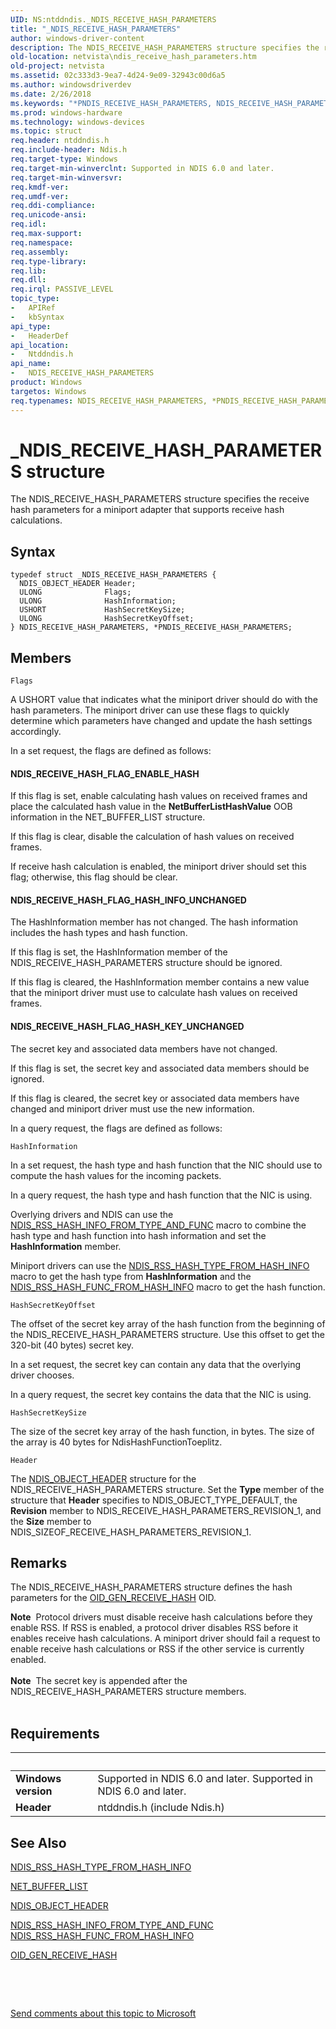 ```yaml
---
UID: NS:ntddndis._NDIS_RECEIVE_HASH_PARAMETERS
title: "_NDIS_RECEIVE_HASH_PARAMETERS"
author: windows-driver-content
description: The NDIS_RECEIVE_HASH_PARAMETERS structure specifies the receive hash parameters for a miniport adapter that supports receive hash calculations.
old-location: netvista\ndis_receive_hash_parameters.htm
old-project: netvista
ms.assetid: 02c333d3-9ea7-4d24-9e09-32943c00d6a5
ms.author: windowsdriverdev
ms.date: 2/26/2018
ms.keywords: "*PNDIS_RECEIVE_HASH_PARAMETERS, NDIS_RECEIVE_HASH_PARAMETERS, NDIS_RECEIVE_HASH_PARAMETERS structure [Network Drivers Starting with Windows Vista], PNDIS_RECEIVE_HASH_PARAMETERS, PNDIS_RECEIVE_HASH_PARAMETERS structure pointer [Network Drivers Starting with Windows Vista], _NDIS_RECEIVE_HASH_PARAMETERS, netvista.ndis_receive_hash_parameters, ntddndis/NDIS_RECEIVE_HASH_PARAMETERS, ntddndis/PNDIS_RECEIVE_HASH_PARAMETERS, receive_scaling_structures_ref_80a59146-35c0-44f9-9001-142356cdccdf.xml"
ms.prod: windows-hardware
ms.technology: windows-devices
ms.topic: struct
req.header: ntddndis.h
req.include-header: Ndis.h
req.target-type: Windows
req.target-min-winverclnt: Supported in NDIS 6.0 and later.
req.target-min-winversvr: 
req.kmdf-ver: 
req.umdf-ver: 
req.ddi-compliance: 
req.unicode-ansi: 
req.idl: 
req.max-support: 
req.namespace: 
req.assembly: 
req.type-library: 
req.lib: 
req.dll: 
req.irql: PASSIVE_LEVEL
topic_type:
-	APIRef
-	kbSyntax
api_type:
-	HeaderDef
api_location:
-	Ntddndis.h
api_name:
-	NDIS_RECEIVE_HASH_PARAMETERS
product: Windows
targetos: Windows
req.typenames: NDIS_RECEIVE_HASH_PARAMETERS, *PNDIS_RECEIVE_HASH_PARAMETERS
---
```


# _NDIS_RECEIVE_HASH_PARAMETERS structure
The NDIS_RECEIVE_HASH_PARAMETERS structure specifies the receive hash parameters for a miniport
  adapter that supports receive hash calculations.

## Syntax
````
typedef struct _NDIS_RECEIVE_HASH_PARAMETERS {
  NDIS_OBJECT_HEADER Header;
  ULONG              Flags;
  ULONG              HashInformation;
  USHORT             HashSecretKeySize;
  ULONG              HashSecretKeyOffset;
} NDIS_RECEIVE_HASH_PARAMETERS, *PNDIS_RECEIVE_HASH_PARAMETERS;
````

## Members


`Flags`

A USHORT value that indicates what the miniport driver should do with the hash parameters. The
     miniport driver can use these flags to quickly determine which parameters have changed and update the
     hash settings accordingly. 
     

In a set request, the flags are defined as follows:





#### NDIS_RECEIVE_HASH_FLAG_ENABLE_HASH

If this flag is set, enable calculating hash values on received frames and place the calculated
        hash value in the <b>NetBufferListHashValue</b> OOB information in the NET_BUFFER_LIST structure.

If this flag is clear, disable the calculation of hash values on received frames.

If receive hash calculation is enabled, the miniport driver should set this flag; otherwise, this
        flag should be clear.



#### NDIS_RECEIVE_HASH_FLAG_HASH_INFO_UNCHANGED

The HashInformation member has not changed. The hash information includes the hash types and hash
        function.

If this flag is set, the HashInformation member of the NDIS_RECEIVE_HASH_PARAMETERS structure
        should be ignored.

If this flag is cleared, the HashInformation member contains a new value that the miniport driver
        must use to calculate hash values on received frames.



#### NDIS_RECEIVE_HASH_FLAG_HASH_KEY_UNCHANGED

The secret key and associated data members have not changed.

If this flag is set, the secret key and associated data members should be ignored.

If this flag is cleared, the secret key or associated data members have changed and miniport
        driver must use the new information.

In a query request, the flags are defined as follows:

`HashInformation`

In a set request, the hash type and hash function that the NIC should use to compute the hash
     values for the incoming packets.
     

In a query request, the hash type and hash function that the NIC is using.

Overlying drivers and NDIS can use the 
     <a href="https://msdn.microsoft.com/en-us/library/windows/hardware/ff567266">
     NDIS_RSS_HASH_INFO_FROM_TYPE_AND_FUNC</a> macro to combine the hash type and hash function into hash
     information and set the 
     <b>HashInformation</b> member.

Miniport drivers can use the 
     <a href="https://msdn.microsoft.com/en-us/library/windows/hardware/ff567266">
     NDIS_RSS_HASH_TYPE_FROM_HASH_INFO</a> macro to get the hash type from 
     <b>HashInformation</b> and the 
     <a href="https://msdn.microsoft.com/en-us/library/windows/hardware/ff567266">
     NDIS_RSS_HASH_FUNC_FROM_HASH_INFO</a> macro to get the hash function.

`HashSecretKeyOffset`

The offset of the secret key array of the hash function from the beginning of the
     NDIS_RECEIVE_HASH_PARAMETERS structure. Use this offset to get the 320-bit (40 bytes) secret key. 
     

In a set request, the secret key can contain any data that the overlying driver chooses.

In a query request, the secret key contains the data that the NIC is using.

`HashSecretKeySize`

The size of the secret key array of the hash function, in bytes. The size of the array is 40 bytes for NdisHashFunctionToeplitz.

`Header`

The 
     <a href="..\ntddndis\ns-ntddndis-_ndis_object_header.md">NDIS_OBJECT_HEADER</a> structure for the
     NDIS_RECEIVE_HASH_PARAMETERS structure. Set the 
     <b>Type</b> member of the structure that 
     <b>Header</b> specifies to NDIS_OBJECT_TYPE_DEFAULT, the 
     <b>Revision</b> member to NDIS_RECEIVE_HASH_PARAMETERS_REVISION_1, and the 
     <b>Size</b> member to NDIS_SIZEOF_RECEIVE_HASH_PARAMETERS_REVISION_1.

## Remarks
The NDIS_RECEIVE_HASH_PARAMETERS structure defines the hash parameters for the 
    <a href="https://msdn.microsoft.com/library/windows/hardware/ff569635">OID_GEN_RECEIVE_HASH</a> OID.

<div class="alert"><b>Note</b>  Protocol drivers must disable receive hash calculations before they enable RSS. If
    RSS is enabled, a protocol driver disables RSS before it enables receive hash calculations. A miniport
    driver should fail a request to enable receive hash calculations or RSS if the other service is currently
    enabled.</div>
<div> </div>
<div class="alert"><b>Note</b>  The secret key is appended after the NDIS_RECEIVE_HASH_PARAMETERS structure
    members.</div>
<div> </div>

## Requirements
| &nbsp; | &nbsp; |
| ---- |:---- |
| **Windows version** | Supported in NDIS 6.0 and later. Supported in NDIS 6.0 and later. |
| **Header** | ntddndis.h (include Ndis.h) |

## See Also

<a href="https://msdn.microsoft.com/en-us/library/windows/hardware/ff567266">
   NDIS_RSS_HASH_TYPE_FROM_HASH_INFO</a>



<a href="..\ndis\ns-ndis-_net_buffer_list.md">NET_BUFFER_LIST</a>



<a href="..\ntddndis\ns-ntddndis-_ndis_object_header.md">NDIS_OBJECT_HEADER</a>



<a href="https://msdn.microsoft.com/en-us/library/windows/hardware/ff567266">
   NDIS_RSS_HASH_INFO_FROM_TYPE_AND_FUNC</a>



<a href="https://msdn.microsoft.com/en-us/library/windows/hardware/ff567266">
   NDIS_RSS_HASH_FUNC_FROM_HASH_INFO</a>



<a href="https://msdn.microsoft.com/library/windows/hardware/ff569635">OID_GEN_RECEIVE_HASH</a>



 

 

<a href="mailto:wsddocfb@microsoft.com?subject=Documentation%20feedback [netvista\netvista]:%20NDIS_RECEIVE_HASH_PARAMETERS structure%20 RELEASE:%20(2/26/2018)&amp;body=%0A%0APRIVACY STATEMENT%0A%0AWe use your feedback to improve the documentation. We don't use your email address for any other purpose, and we'll remove your email address from our system after the issue that you're reporting is fixed. While we're working to fix this issue, we might send you an email message to ask for more info. Later, we might also send you an email message to let you know that we've addressed your feedback.%0A%0AFor more info about Microsoft's privacy policy, see http://privacy.microsoft.com/en-us/default.aspx." title="Send comments about this topic to Microsoft">Send comments about this topic to Microsoft</a>